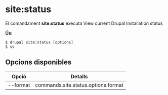 # site:status
El comandament **site:status** executa View current Drupal Installation status

**Ús:**
```
$ drupal site:status [options] 
$ ss  
```

## Opcions disponibles
Opció | Detalls
-------|-------------
--format | commands.site.status.options.format
